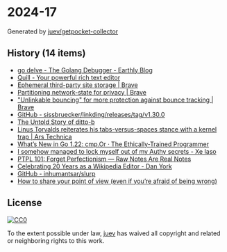 # 2024-17

Generated by [juev/getpocket-collector](https://github.com/juev/getpocket-collector)

## History (14 items)

- [go delve - The Golang Debugger - Earthly Blog](https://earthly.dev/blog/golang-dlv/)
- [Quill - Your powerful rich text editor](https://quilljs.com)
- [Ephemeral third-party site storage | Brave](https://brave.com/privacy-updates/7-ephemeral-storage/)
- [Partitioning network-state for privacy | Brave](https://brave.com/privacy-updates/14-partitioning-network-state/)
- ["Unlinkable bouncing" for more protection against bounce tracking | Brave](https://brave.com/privacy-updates/16-unlinkable-bouncing/)
- [GitHub - sissbruecker/linkding/releases/tag/v1.30.0](https://github.com/sissbruecker/linkding/releases/tag/v1.30.0)
- [The Untold Story of ditto-b](https://blog.lopp.net/the-untold-story-of-ditto-b/)
- [Linus Torvalds reiterates his tabs-versus-spaces stance with a kernel trap | Ars Technica](https://arstechnica.com/gadgets/2024/04/linus-torvalds-reiterates-his-tabs-versus-spaces-stance-with-a-kernel-trap/)
- [What’s New in Go 1.22: cmp.Or · The Ethically-Trained Programmer](https://blog.carlana.net/post/2024/golang-cmp-or-uses-and-history/)
- [I somehow managed to lock myself out of my Authy secrets - Xe Iaso](https://xeiaso.net/notes/2024/authy-fuckup/)
- [PTPL 101: Forget Perfectionism — Raw Notes Are Real Notes](https://blog.plaintextpaperless.com/p/ptpl-101-no-perfection-raw-notes-are-real-notes)
- [Celebrating 20 Years as a Wikipedia Editor - Dan York](https://danyork.com/2024/04/celebrating-20-years-as-a-wikipedia-editor.html)
- [GitHub - inhumantsar/slurp](https://github.com/inhumantsar/slurp)
- [How to share your point of view (even if you’re afraid of being wrong)](https://newsletter.weskao.com/p/high-performers-share-their-point-of-view)

## License

[![CC0](https://mirrors.creativecommons.org/presskit/buttons/88x31/svg/cc-zero.svg)](https://creativecommons.org/publicdomain/zero/1.0/)

To the extent possible under law, [juev](https://github.com/juev) has waived all copyright and related or neighboring rights to this work.
